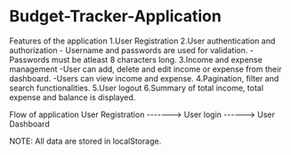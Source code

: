 # Budget-Tracker-Application

Features of the application
    1.User Registration
    2.User authentication and authorization
        - Username and passwords are used for validation.
        - Passwords must be atleast 8 characters long.
    3.Income and expense management
        -User can add, delete and edit income or expense from their dashboard.
        -Users can view income and expense.
    4.Pagination, filter and search functionalities.
    5.User logout
    6.Summary of total income, total expense and balance is displayed.

Flow of application
    User Registration -------> User login ------> User Dashboard

NOTE: All data are stored in localStorage.
